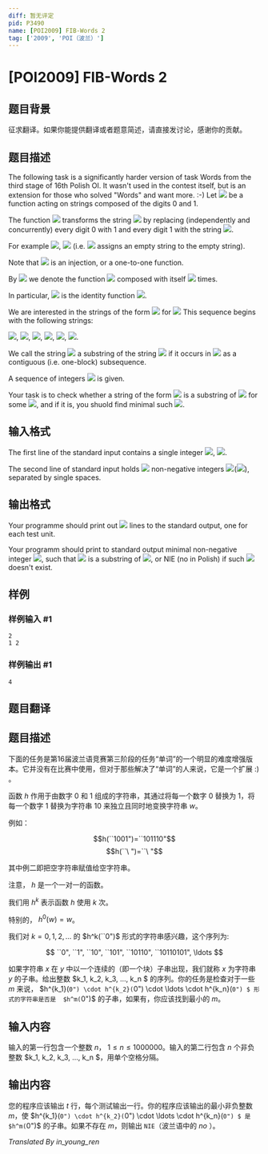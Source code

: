 ```yaml
---
diff: 暂无评定
pid: P3490
name: [POI2009] FIB-Words 2
tag: ['2009', 'POI（波兰）']
---
```

# [POI2009] FIB-Words 2
## 题目背景

征求翻译。如果你能提供翻译或者题意简述，请直接发讨论，感谢你的贡献。

## 题目描述

The following task is a significantly harder version of task Words from the third stage of 16th Polish OI. It wasn't used in the contest itself, but is an extension for those who solved "Words" and want more. :-)    Let ![](http://main.edu.pl/images/OI16/fib-en-tex.1.png) be a function acting on strings composed of the digits 0    and 1.

The function ![](http://main.edu.pl/images/OI16/fib-en-tex.2.png) transforms the string ![](http://main.edu.pl/images/OI16/fib-en-tex.3.png) by replacing (independently    and concurrently) every digit 0 with 1 and every digit    1 with the string ![](http://main.edu.pl/images/OI16/fib-en-tex.4.png).

For example ![](http://main.edu.pl/images/OI16/fib-en-tex.5.png), ![](http://main.edu.pl/images/OI16/fib-en-tex.6.png)    (i.e. ![](http://main.edu.pl/images/OI16/fib-en-tex.7.png) assigns an empty string to the empty string).

Note that ![](http://main.edu.pl/images/OI16/fib-en-tex.8.png) is an injection, or a one-to-one function.

By ![](http://main.edu.pl/images/OI16/fib-en-tex.9.png) we denote the function ![](http://main.edu.pl/images/OI16/fib-en-tex.10.png) composed with itself ![](http://main.edu.pl/images/OI16/fib-en-tex.11.png) times.

In particular, ![](http://main.edu.pl/images/OI16/fib-en-tex.12.png) is the identity function ![](http://main.edu.pl/images/OI16/fib-en-tex.13.png).

We are interested in the strings of the form ![](http://main.edu.pl/images/OI16/fib-en-tex.14.png)    for ![](http://main.edu.pl/images/OI16/fib-en-tex.15.png) This sequence begins with the following strings:

![](http://main.edu.pl/images/OI16/fib-en-tex.16.png), ![](http://main.edu.pl/images/OI16/fib-en-tex.17.png), ![](http://main.edu.pl/images/OI16/fib-en-tex.18.png), ![](http://main.edu.pl/images/OI16/fib-en-tex.19.png),    ![](http://main.edu.pl/images/OI16/fib-en-tex.20.png), ![](http://main.edu.pl/images/OI16/fib-en-tex.21.png).

We call the string ![](http://main.edu.pl/images/OI16/fib-en-tex.22.png) a substring of the string ![](http://main.edu.pl/images/OI16/fib-en-tex.23.png) if it occurs    in ![](http://main.edu.pl/images/OI16/fib-en-tex.24.png) as  a contiguous (i.e. one-block) subsequence.

A sequence of integers ![](http://main.edu.pl/images/OI16/fib-en-tex.25.png) is given.

Your task is to check whether a string of the form    ![](http://main.edu.pl/images/OI16/fib-en-tex.26.png)    is a substring of ![](http://main.edu.pl/images/OI16/fib-en-tex.27.png) for some ![](http://main.edu.pl/images/OI16/fib-en-tex.28.png), and if it is,    you shuold find minimal such ![](http://main.edu.pl/images/OI16/fib-en-tex.29.png).

## 输入格式

The first line of the standard input contains a single integer ![](http://main.edu.pl/images/OI16/fib-en-tex.30.png),      ![](http://main.edu.pl/images/OI16/fib-en-tex.31.png).

The second line of standard input holds ![](http://main.edu.pl/images/OI16/fib-en-tex.32.png) non-negative integers      ![](http://main.edu.pl/images/OI16/fib-en-tex.33.png)(![](http://main.edu.pl/images/OI16/fib-en-tex.34.png)), separated by single spaces.

## 输出格式

Your programme should print out ![](http://main.edu.pl/images/OI16/fib-en-tex.35.png) lines to the standard output,     one for each test unit.

Your programm should print to standard output minimal non-negative integer ![](http://main.edu.pl/images/OI16/fib-en-tex.36.png),     such that ![](http://main.edu.pl/images/OI16/fib-en-tex.37.png) is a substring of      ![](http://main.edu.pl/images/OI16/fib-en-tex.38.png), or NIE (no in Polish) if such ![](http://main.edu.pl/images/OI16/fib-en-tex.39.png) doesn't exist.

## 样例

### 样例输入 #1
```
2
1 2

```
### 样例输出 #1
```
4

```
## 题目翻译

## 题目描述
下面的任务是第16届波兰语竞赛第三阶段的任务“单词”的一个明显的难度增强版本。它并没有在比赛中使用，但对于那些解决了“单词”的人来说，它是一个扩展 :) 。

函数  $h$ 作用于由数字  $0$ 和  $1$ 组成的字符串，其通过将每一个数字  $0$ 替换为  $1$，将每一个数字  $1$ 替换为字符串  $10$ 来独立且同时地变换字符串  $w$。

例如：

 $$h(``1001")=``101110"$$
 $$h(``\ ")=``\ "$$

其中例二即把空字符串赋值给空字符串。

注意， $h$ 是一个一对一的函数。

我们用  $h^k$ 表示函数  $h$ 使用  $k$ 次。

特别的， $h^0(w)=w$。 

我们对  $k = 0, 1, 2, ...$ 的  $h^k(``0")$ 形式的字符串感兴趣，这个序列为:

 $$ ``0", ``1", ``10", ``101", ``10110", ``10110101", \ldots $$

如果字符串  $x$ 在  $y$ 中以一个连续的（即一个块）子串出现，我们就称  $x$ 为字符串  $y$ 的子串。给出整数  $k_1, k_2, k_3, ..., k_n $ 的序列。你的任务是检查对于一些  $m$ 来说， $h^{k_1}(``0") \cdot h^{k_2}(``0") \cdot \ldots \cdot h^{k_n}(``0") $ 形式的字符串是否是  $h^m(``0")$ 的子串，如果有，你应该找到最小的  $m$。 

## 输入内容
输入的第一行包含一个整数  $n$， $1 \leq n \leq 1000000$。输入的第二行包含  $n$ 个非负整数  $k_1, k_2, k_3, ..., k_n $，用单个空格分隔。

## 输出内容
您的程序应该输出  $t$ 行，每个测试输出一行。你的程序应该输出的最小非负整数  $m$，使  $h^{k_1}(``0") \cdot h^{k_2}(``0") \cdot \ldots \cdot h^{k_n}(``0") $ 是  $h^m(``0")$ 的子串。如果不存在  $m$，则输出 `NIE`（波兰语中的 _no_ ）。

_Translated By in\_young\_ren_ 
